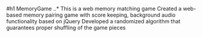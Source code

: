 #h1 MemoryGame
..* This is a web memory matching game Created a web-based memory pairing game with score keeping, background audio functionality based on jQuery Developed a randomized algorithm that guarantees proper shuffling of the game pieces
